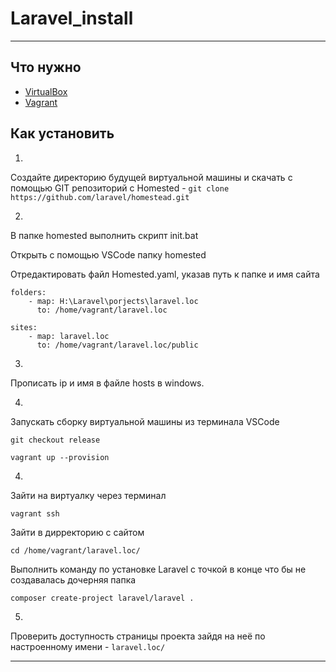 # Laravel_install

---

## Что нужно

- [VirtualBox](https://www.virtualbox.org/wiki/Downloads)
- [Vagrant](https://www.vagrantup.com/downloads)

## Как установить

1.

Создайте директорию будущей виртуальной машины и скачать с помощью GIT репозиторий с Homested - `git clone https://github.com/laravel/homestead.git`

2.

В папке homested выполнить скрипт init.bat

Открыть с помощью VSCode папку homested

Отредактировать файл Homested.yaml, указав путь к папке и имя сайта

```
folders:
    - map: H:\Laravel\porjects\laravel.loc
      to: /home/vagrant/laravel.loc

sites:
    - map: laravel.loc
      to: /home/vagrant/laravel.loc/public      
```

3.

Прописать ip и имя в файле hosts в windows.

4.

Запускать сборку виртуальной машины из терминала VSCode

`git checkout release`

`vagrant up --provision`

4.

Зайти на виртуалку через терминал

`vagrant ssh`

Зайти в дирректорию с сайтом 

`cd /home/vagrant/laravel.loc/`

Выполнить команду по установке Laravel с точкой в конце что бы не создавалась дочерняя папка

`composer create-project laravel/laravel .`

5.

Проверить доступность страницы проекта зайдя на неё по настроенному имени - `laravel.loc/`


---
